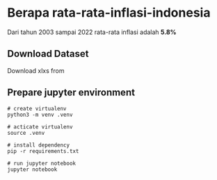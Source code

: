 # Berapa rata-rata-inflasi-indonesia

Dari tahun 2003 sampai 2022 rata-rata inflasi adalah **5.8%**

## Download Dataset

Download xlxs from 

## Prepare jupyter environment

```shell
# create virtualenv
python3 -m venv .venv 

# acticate virtualenv
source .venv

# install dependency
pip -r requirements.txt

# run jupyter notebook
jupyter notebook
```

